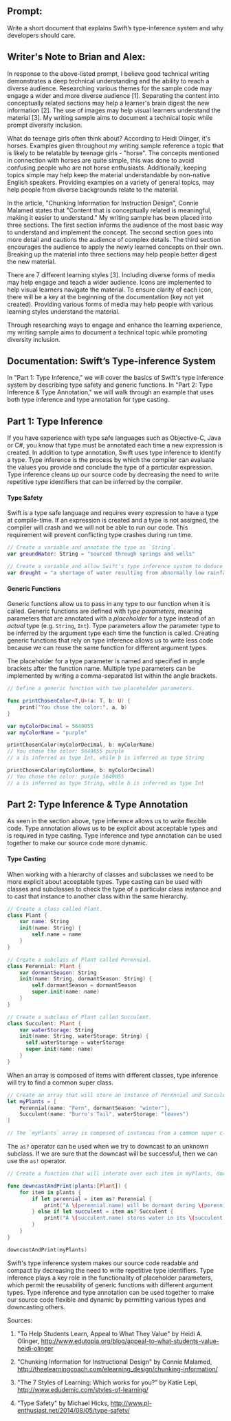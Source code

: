 ## Prompt:
 Write a short document that explains Swift’s type-inference system and why developers should care.

## Writer's Note to Brian and Alex:

 In response to the above-listed prompt, I believe good technical writing demonstrates a deep technical understanding and the ability to reach a diverse audience. Researching various themes for the sample code may engage a wider and more diverse audience [1]. Separating the content into conceptually related sections may help a learner's brain digest the new information [2]. The use of images may help visual learners understand the material [3]. My writing sample aims to document a technical topic while prompt diversity inclusion.

 What do teenage girls often think about? According to Heidi Olinger, it's horses. Examples given throughout my writing sample reference a topic that is likely to be relatable by teenage girls - "horse". The concepts mentioned in connection with horses are quite simple, this was done to avoid confusing people who are not horse enthusiasts. Additionally, keeping topics simple may help keep the material understandable by non-native English speakers. Providing examples on a variety of general topics, may help people from diverse backgrounds relate to the material.

 In the article, "Chunking Information for Instruction Design", Connie Malamed states that "Content that is conceptually related is meaningful, making it easier to understand." My writing sample has been placed into three sections. The first section informs the audience of the most basic way to understand and implement the concept. The second section goes into more detail and cautions the audience of complex details. The third section encourages the audience to apply the newly learned concepts on their own. Breaking up the material into three sections may help people better digest the new material.

 There are 7 different learning styles [3]. Including diverse forms of media may help engage and teach a wider audience. Icons are implemented to help visual learners navigate the material. To ensure clarity of each icon, there will be a key at the beginning of the documentation (key not yet created). Providing various forms of media may help people with various learning styles understand the material.

 Through researching ways to engage and enhance the learning experience, my writing sample aims to document a technical topic while promoting diversity inclusion.

## Documentation: Swift’s Type-inference System
In "Part 1: Type Inference," we will cover the basics of Swift's type inference system by describing type safety and generic functions. In "Part 2: Type Inference & Type Annotation," we will walk through an example that uses both type inference and type annotation for type casting.

## Part 1: Type Inference
If you have experience with type safe languages such as Objective-C, Java or C#, you know that type must be annotated each time a new expression is created. In addition to type annotation, Swift uses type inference to identify a type. Type inference is the process by which the compiler can evaluate the values you provide and conclude the type of a particular expression. Type inference cleans up our source code by decreasing the need to write repetitive type identifiers that can be inferred by the compiler.

#### Type Safety
Swift is a type safe language and requires every expression to have a type at compile-time. If an expression is created and a type is not assigned, the compiler will crash and we will not be able to run our code. This requirement will prevent conflicting type crashes during run time.

```swift
// Create a variable and annotate the type as `String`.
var groundWater: String = "sourced through springs and wells"

// Create a variable and allow Swift's type inference system to deduce the type `String`.
var drought = "a shortage of water resulting from abnormally low rainfall"
```

#### Generic Functions
Generic functions allow us to pass in any type to our function when it is called. Generic functions are defined with *type parameters*, meaning parameters that are annotated with a *placeholder* for a type instead of an *actual* type (e.g. `String`, `Int`). Type parameters allow the parameter type to be inferred by the argument type each time the function is called. Creating generic functions that rely on type inference allows us to write less code because we can reuse the same function for different argument types.

The placeholder for a type parameter is named and specified in angle brackets after the function name. Multiple type parameters can be implemented by writing a comma-separated list within the angle brackets.

```swift
// Define a generic function with two placeholder parameters.

func printChosenColor<T,U>(a: T, b: U) {
    print("You chose the color:", a, b)
}

var myColorDecimal = 5649055
var myColorName = "purple"

printChosenColor(myColorDecimal, b: myColorName)
// You chose the color: 5649055 purple
// a is inferred as type Int, while b is inferred as type String

printChosenColor(myColorName, b: myColorDecimal)
// You chose the color: purple 5649055
// a is inferred as type String, while b is inferred as type Int
```

## Part 2: Type Inference & Type Annotation
As seen in the section above, type inference allows us to write flexible code. Type annotation allows us to be explicit about acceptable types and is required in type casting. Type inference and type annotation can be used together to make our source code more dynamic.

#### Type Casting
When working with a hierarchy of classes and subclasses we need to be more explicit about acceptable types. Type casting can be used with classes and subclasses to check the type of a particular class instance and to cast that instance to another class within the same hierarchy.

```swift
// Create a class called Plant.
class Plant {
    var name: String
    init(name: String) {
        self.name = name
    }
}

// Create a subclass of Plant called Perennial.
class Perennial: Plant {
    var dormantSeason: String
    init(name: String, dormantSeason: String) {
        self.dormantSeason = dormantSeason
        super.init(name: name)
    }
}

// Create a subclass of Plant called Succulent.
class Succulent: Plant {
    var waterStorage: String
    init(name: String, waterStorage: String) {
      self.waterStorage = waterStorage
      super.init(name: name)
    }
}
```
When an array is composed of items with different classes, type inference will try to find a common super class.

```swift
// Create an array that will store an instance of Perennial and Succulent.
let myPlants = [
    Perennial(name: "Fern", dormantSeason: "winter"),
    Succulent(name: "Burro's Tail", waterStorage: "leaves")
]

// The `myPlants` array is composed of instances from a common super class `Plants`.  Array items in `myPlants` will be inferred as type `Plants`.
```
The `as?` operator can be used when we try to downcast to an unknown subclass. If we are sure that the downcast will be successful, then we can use the `as!` operator.

```swift
// Create a function that will interate over each item in myPlants, downcast each Plant instance to its subclass, and then access a property from its newly identified class.

func downcastAndPrint(plants:[Plant]) {
    for item in plants {
        if let perennial = item as? Perennial {
            print("A \(perennial.name) will be dormant during \(perennial.dormantSeason).")
        } else if let succulent = item as? Succulent {
            print("A \(succulent.name) stores water in its \(succulent.waterStorage).")
        }
    }
}

downcastAndPrint(myPlants)
```

Swift's type inference system makes our source code readable and compact by decreasing the need to write repetitive type identifiers. Type inference plays a key role in the functionality of placeholder parameters, which permit the reusability of generic functions with different argument types. Type inference and type annotation can be used together to make our source code flexible and dynamic by permitting various types and downcasting others.

Sources:

1. "To Help Students Learn, Appeal to What They Value" by Heidi A. Olinger, http://www.edutopia.org/blog/appeal-to-what-students-value-heidi-olinger

2. "Chunking Information for Instructional Design" by Connie Malamed, http://theelearningcoach.com/elearning_design/chunking-information/

3. "The 7 Styles of Learning: Which works for you?" by Katie Lepi, http://www.edudemic.com/styles-of-learning/

4. "Type Safety" by Michael Hicks, http://www.pl-enthusiast.net/2014/08/05/type-safety/